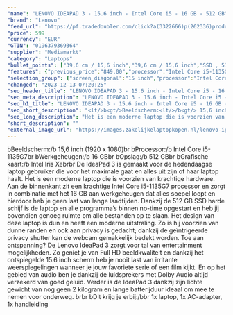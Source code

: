 ```yaml
---
"name": "LENOVO IDEAPAD 3 - 15.6 inch - Intel Core i5 - 16 GB - 512 GB"
"brand": "Lenovo"
"feed_url": "https://pf.tradedoubler.com/click?a(3322666)p(262336)product(50617-1729747)ttid(3)url(https%3A%2F%2Fwww.mediamarkt.nl%2Fnl%2Fproduct%2F_lenovo-ip-3-156-core-i5-16gb-512gb-grey-1729747.html%3Futm_source%3Dtradedoubler%26utm_medium%3Daff-comparison%26utm_term%3D1729747)"
"price": 599
"currency": "EUR"
"GTIN": "0196379369364"
"supplier": "Mediamarkt"
"category": "Laptops"
"bullet_points": ["39,6 cm / 15,6 inch","39,6 cm / 15,6 inch","SSD , 512 GB , M.2 via PCIe","1x USB 2.0,  1x USB 3.2 Gen 1, 1x USB-C® 3.2 Gen 1 (support alleen gegevensoverdracht),  1x HDMI® 1.4b, 1x Kaart lezer, 1x Hoofdtelefoon  / microfoon combo jack (3.5mm), 1x voedingsaansluiting","Lithium polymer","35.92 cm x 1.99 cm x 23.65 cm /"]
"features": {"previous_price":"849.00","processor":"Intel Core i5-1135G7","scope_of_delivery":"1x laptop, 1x AC-adapter, 1x handleiding","product_depth":"23,65 cm","additional_update_information":"Voor zover op de afbeeldingen apps worden getoond, geldt dat MediaMarkt niet kan garanderen dat de apps tijdens de volledige levensduur van het product goed zullen blijven functioneren. Dit hangt af van het beleid van de fabrikant.","bluetooth":"Ja","hard_disk_1":"SSD , 512 GB , M.2 via PCIe","manufacturer_guarantee":"2 jaar","panel_type":"IPS (In-Plane Switching)","touchscreen":"Nee","dimensions_weight":"35.92 cm x 1.99 cm x 23.65 cm /","manufacturer_supported_software_updates":"Onbekend","weight":"1,65 kg","product_height":"1,99 cm","memory_speeds":"3200 MHz","battery_life":"7.5 u","integrated_mike":"Ja","speakers":"Ja","convertibility":"Vast scherm","ram_configuration":"8GB Soldered DDR4-3200 + 8GB SO-DIMM DDR4-3200","screen_diagonal_inches":"15.6 inch","depth":"23,65 cm","connections":"1x USB 2.0,  1x USB 3.2 Gen 1, 1x USB-C® 3.2 Gen 1 (support alleen gegevensoverdracht),  1x HDMI® 1.4b, 1x Kaart lezer, 1x Hoofdtelefoon  / microfoon combo jack (3.5mm), 1x voedingsaansluiting","model_year":"2021","shipping_costs":"0.00","screen_type":"Mat scherm","special_features":"Office Trial","memory_size":"16 GB","processor_speed_with_turbo":"4.2 GHz","battery_capacity":"45 Wh","short_description":"\"15.6 inch Full HD • Intel Core i5-1135G7 • 16 GB • 512 GB SSD • Intel Intel Iris Xe Graphics ( )\"","product_width":"35,92 cm","processor_brand":"Intel®","wlan_standards":"WiFi 6 (802.11AX)","bluetooth_version":"5.2","delivery_time":"1","brightness":"300 cd/m²","image_ratio":"16:9","product_manufacturer":"LENOVO","height":"1,99 cm","screen_diagonal_cm":"39,6 cm","screen_diagonal_cm_inch":"39,6 cm / 15,6 inch","color":"Grijs","battery_type":"Lithium polymer","product_type":"Laptop","capacity_of_1_hard_disk":"512 GB","type_of_1_hard_disk":"SSD","number_of_processor_cores":"4","front_camera":"Ja","resolution":"1920 x 1080","integrated_webcam":"Ja","processor_model":"Core™ i5","update_policy":"Onbekend","total_storage_space_in_gb":"512 GB","wlan":"Ja","ram_type":"DDR4","product_introduction_date":"2022-06-07","old_price":"849.00","card_reader":"Ja","total_storage_space":"512 GB"}
"selection_group": {"screen_diagonal":"15 inch","processor":"Intel Core i5","changed_price_past_3_days":false,"product_family":"Ideapad"}
"changed": "2023-12-13 07:20:25"
"seo_header_title": "LENOVO IDEAPAD 3 - 15.6 inch - Intel Core i5 - 16 GB - 512 GB"
"seo_meta_description": "LENOVO IDEAPAD 3 - 15.6 inch - Intel Core i5 - 16 GB - 512 GB"
"seo_h1_title": "LENOVO IDEAPAD 3 - 15.6 inch - Intel Core i5 - 16 GB - 512 GB"
"seo_short_description": "<lt/>b<gt/>Beeldscherm:<lt/>/b<gt/> 15,6 inch (1920 x 1080)<lt/>br<gt/> <lt/>b<gt/>Processor:<lt/>/b<gt/> Intel Core i5-1135G7<lt/>br<gt/> <lt/>b<gt/>Werkgeheugen:<lt/>/b<gt/> 16 GB<lt/>br<gt/> <lt/>b<gt/>Opslag:<lt/>/b<gt/> 512 GB<lt/>br<gt/> <lt/>b<gt/>Grafische kaart:<lt/>/b<gt/> Intel Iris Xe<lt/>br<gt/><lt/>br<gt/> De IdeaPad 3 is gemaakt voor de hedendaagse laptop gebruiker die voor het maximale gaat en alles uit zijn of haar laptop haalt."
"seo_long_description": "Het is een moderne laptop die is voorzien van krachtige hardware. Aan de binnenkant zit een krachtige Intel Core i5-1135G7 processor en zorgt in combinatie met het 16 GB aan werkgeheugen dat alles soepel loopt en hierdoor heb je geen last van lange laadtijden. Dankzij de 512 GB SSD harde schijf is de laptop en alle programma’s binnen no-time opgestart en heb jij bovendien genoeg ruimte om alle bestanden op te slaan. Het design van deze laptop is dun en heeft een moderne uitstraling. Zo is hij voorzien van dunne randen en ook aan privacy is gedacht; dankzij de geïntrigeerde privacy shutter kan de webcam gemakkelijk bedekt worden. Toe aan ontspanning? De Lenovo IdeaPad 3 zorgt voor tal van entertainment mogelijkheden. Zo geniet je van Full HD beeldkwaliteit en dankzij het ontspiegelde 15. 6 inch scherm heb je nooit last van irritante weerspiegelingen wanneer je jouw favoriete serie of een film kijkt. En op het gebied van audio ben je dankzij de luidsprekers met Dolby Audio altijd verzekerd van goed geluid. Verder is de IdeaPad 3 dankzij zijn lichte gewicht van nog geen 2 kilogram en lange batterijduur ideaal om mee te nemen voor onderweg. <lt/>br<gt/><lt/>br<gt/> <lt/>b<gt/>Dit krijg je erbij:<lt/>/b<gt/><lt/>br<gt/> 1x laptop, 1x AC-adapter, 1x handleiding"
"short_description": ""
"external_image_url": "https://images.zakelijkelaptopkopen.nl/lenovo-ip-3-156-core-i5-16gb-512gb-grey-1729747.webp"
---
```


<lt/>b<gt/>Beeldscherm:<lt/>/b<gt/> 15,6 inch (1920 x 1080)<lt/>br<gt/> <lt/>b<gt/>Processor:<lt/>/b<gt/> Intel Core i5-1135G7<lt/>br<gt/> <lt/>b<gt/>Werkgeheugen:<lt/>/b<gt/> 16 GB<lt/>br<gt/> <lt/>b<gt/>Opslag:<lt/>/b<gt/> 512 GB<lt/>br<gt/> <lt/>b<gt/>Grafische kaart:<lt/>/b<gt/> Intel Iris Xe<lt/>br<gt/><lt/>br<gt/> De IdeaPad 3 is gemaakt voor de hedendaagse laptop gebruiker die voor het maximale gaat en alles uit zijn of haar laptop haalt. Het is een moderne laptop die is voorzien van krachtige hardware. Aan de binnenkant zit een krachtige Intel Core i5-1135G7 processor en zorgt in combinatie met het 16 GB aan werkgeheugen dat alles soepel loopt en hierdoor heb je geen last van lange laadtijden. Dankzij de 512 GB SSD harde schijf is de laptop en alle programma’s binnen no-time opgestart en heb jij bovendien genoeg ruimte om alle bestanden op te slaan. Het design van deze laptop is dun en heeft een moderne uitstraling. Zo is hij voorzien van dunne randen en ook aan privacy is gedacht; dankzij de geïntrigeerde privacy shutter kan de webcam gemakkelijk bedekt worden. Toe aan ontspanning? De Lenovo IdeaPad 3 zorgt voor tal van entertainment mogelijkheden. Zo geniet je van Full HD beeldkwaliteit en dankzij het ontspiegelde 15.6 inch scherm heb je nooit last van irritante weerspiegelingen wanneer je jouw favoriete serie of een film kijkt. En op het gebied van audio ben je dankzij de luidsprekers met Dolby Audio altijd verzekerd van goed geluid. Verder is de IdeaPad 3 dankzij zijn lichte gewicht van nog geen 2 kilogram en lange batterijduur ideaal om mee te nemen voor onderweg. <lt/>br<gt/><lt/>br<gt/> <lt/>b<gt/>Dit krijg je erbij:<lt/>/b<gt/><lt/>br<gt/> 1x laptop, 1x AC-adapter, 1x handleiding